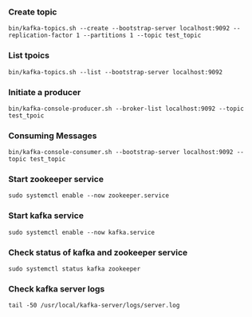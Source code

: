 ### Create topic
``bin/kafka-topics.sh --create --bootstrap-server localhost:9092 --replication-factor 1 --partitions 1 --topic test_topic``

### List tpoics
``bin/kafka-topics.sh --list --bootstrap-server localhost:9092``

### Initiate a producer
``bin/kafka-console-producer.sh --broker-list localhost:9092 --topic test_tpoic``

### Consuming Messages
``bin/kafka-console-consumer.sh --bootstrap-server localhost:9092 --topic test_topic``

### Start zookeeper service
``sudo systemctl enable --now zookeeper.service``

### Start kafka service
``sudo systemctl enable --now kafka.service``

### Check status of kafka and zookeeper service
``sudo systemctl status kafka zookeeper``

### Check kafka server logs
``tail -50 /usr/local/kafka-server/logs/server.log``
